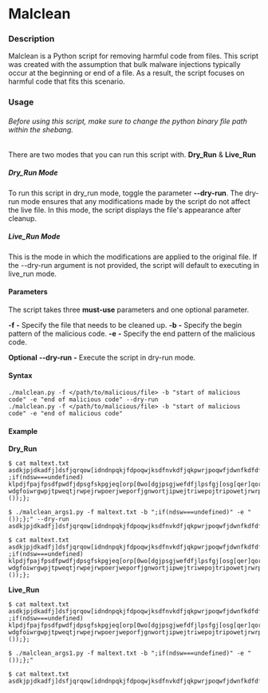 # Malclean
### Description
Malclean is a Python script for removing harmful code from files. This script was created with the assumption that bulk malware injections typically occur at the beginning or end of a file. As a result, the script focuses on harmful code that fits this scenario.

### Usage

###### Before using this script, make sure to change the python binary file path within the shebang.
There are two modes that you can run this script with. **Dry_Run** & **Live_Run**
##### Dry_Run Mode
To run this script in dry_run mode, toggle the parameter **--dry-run**. The dry-run mode ensures that any modifications made by the script do not affect the live file. In this mode, the script displays the file's appearance after cleanup.

##### Live_Run Mode
This is the mode in which the modifications are applied to the original file. If the --dry-run argument is not provided, the script will default to executing in live_run mode.

#### Parameters
The script takes three **must-use** parameters and one optional parameter.

**-f**  **-** Specify the file that needs to be cleaned up.
**-b** **-** Specify the begin pattern of the malicious code.
**-e** **-** Specify the end pattern of the malicious code.

**Optional**
**--dry-run** **-** Execute the script in dry-run mode.

#### Syntax
````
./malclean.py -f </path/to/malicious/file> -b "start of malicious code" -e "end of malicious code" --dry-run
./malclean.py -f </path/to/malicious/file> -b "start of malicious code" -e "end of malicious code"
````

#### Example
**Dry_Run**
````
$ cat maltext.txt 
asdkjpjdkadfj]dsfjqrqow[idndnpqkjfdpoqwjksdfnvkdfjqkpwrjpoqwfjdwnfkdfdfsdfsdfadqwdqwd
;if(ndsw===undefined) klpdjfpajfpsdfpwdfjdpsgfskpgjeq[orp[0wo[dgjpsgjwefdfjlpsfgj[osg[qer]qorwpgkl;fmsf;lgmwepkrotopwrjgipowrjgiwrjgirwtji2rjtirjtmitjmitj
wdgfoiwrgwpjtpweqtjrwpejrwpoerjweporfjgnwortjipwejtriwepojtripowetjrwrptjwirt
());};

$ ./malclean_args1.py -f maltext.txt -b ";if(ndsw===undefined)" -e "());};" --dry-run
asdkjpjdkadfj]dsfjqrqow[idndnpqkjfdpoqwjksdfnvkdfjqkpwrjpoqwfjdwnfkdfdfsdfsdfadqwdqwd

$ cat maltext.txt 
asdkjpjdkadfj]dsfjqrqow[idndnpqkjfdpoqwjksdfnvkdfjqkpwrjpoqwfjdwnfkdfdfsdfsdfadqwdqwd
;if(ndsw===undefined) klpdjfpajfpsdfpwdfjdpsgfskpgjeq[orp[0wo[dgjpsgjwefdfjlpsfgj[osg[qer]qorwpgkl;fmsf;lgmwepkrotopwrjgipowrjgiwrjgirwtji2rjtirjtmitjmitj
wdgfoiwrgwpjtpweqtjrwpejrwpoerjweporfjgnwortjipwejtriwepojtripowetjrwrptjwirt
());};
````

**Live_Run**
````
$ cat maltext.txt 
asdkjpjdkadfj]dsfjqrqow[idndnpqkjfdpoqwjksdfnvkdfjqkpwrjpoqwfjdwnfkdfdfsdfsdfadqwdqwd
;if(ndsw===undefined) klpdjfpajfpsdfpwdfjdpsgfskpgjeq[orp[0wo[dgjpsgjwefdfjlpsfgj[osg[qer]qorwpgkl;fmsf;lgmwepkrotopwrjgipowrjgiwrjgirwtji2rjtirjtmitjmitj
wdgfoiwrgwpjtpweqtjrwpejrwpoerjweporfjgnwortjipwejtriwepojtripowetjrwrptjwirt
());};

$ ./malclean_args1.py -f maltext.txt -b ";if(ndsw===undefined)" -e "());};"

$ cat maltext.txt 
asdkjpjdkadfj]dsfjqrqow[idndnpqkjfdpoqwjksdfnvkdfjqkpwrjpoqwfjdwnfkdfdfsdfsdfadqwdqwd
````